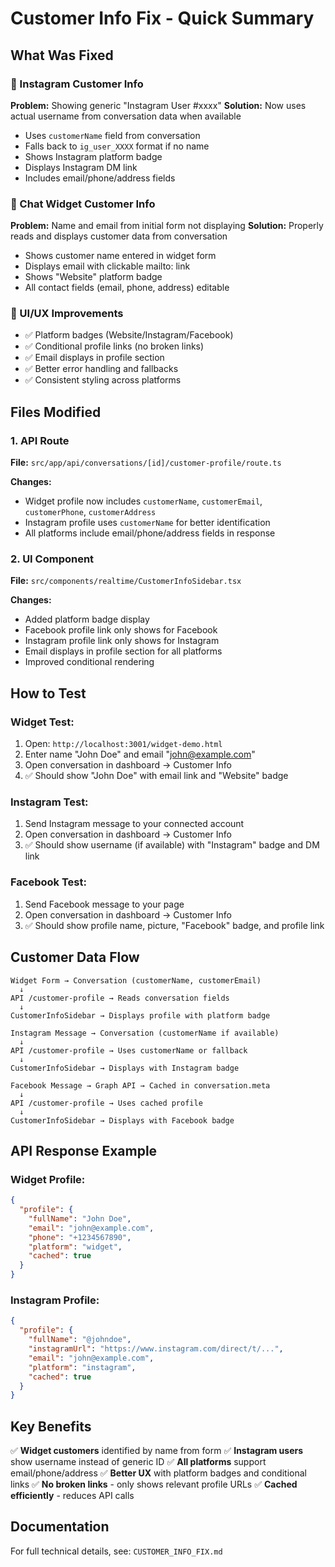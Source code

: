 # Customer Info Fix - Quick Summary

## What Was Fixed

### 🔧 Instagram Customer Info
**Problem:** Showing generic "Instagram User #xxxx"
**Solution:** Now uses actual username from conversation data when available
- Uses `customerName` field from conversation
- Falls back to `ig_user_XXXX` format if no name
- Shows Instagram platform badge
- Displays Instagram DM link
- Includes email/phone/address fields

### 🔧 Chat Widget Customer Info
**Problem:** Name and email from initial form not displaying
**Solution:** Properly reads and displays customer data from conversation
- Shows customer name entered in widget form
- Displays email with clickable mailto: link
- Shows "Website" platform badge
- All contact fields (email, phone, address) editable

### 🔧 UI/UX Improvements
- ✅ Platform badges (Website/Instagram/Facebook)
- ✅ Conditional profile links (no broken links)
- ✅ Email displays in profile section
- ✅ Better error handling and fallbacks
- ✅ Consistent styling across platforms

## Files Modified

### 1. API Route
**File:** `src/app/api/conversations/[id]/customer-profile/route.ts`

**Changes:**
- Widget profile now includes `customerName`, `customerEmail`, `customerPhone`, `customerAddress`
- Instagram profile uses `customerName` for better identification
- All platforms include email/phone/address fields in response

### 2. UI Component
**File:** `src/components/realtime/CustomerInfoSidebar.tsx`

**Changes:**
- Added platform badge display
- Facebook profile link only shows for Facebook
- Instagram profile link only shows for Instagram  
- Email displays in profile section for all platforms
- Improved conditional rendering

## How to Test

### Widget Test:
1. Open: `http://localhost:3001/widget-demo.html`
2. Enter name "John Doe" and email "john@example.com"
3. Open conversation in dashboard → Customer Info
4. ✅ Should show "John Doe" with email link and "Website" badge

### Instagram Test:
1. Send Instagram message to your connected account
2. Open conversation in dashboard → Customer Info
3. ✅ Should show username (if available) with "Instagram" badge and DM link

### Facebook Test:
1. Send Facebook message to your page
2. Open conversation in dashboard → Customer Info
3. ✅ Should show profile name, picture, "Facebook" badge, and profile link

## Customer Data Flow

```
Widget Form → Conversation (customerName, customerEmail)
  ↓
API /customer-profile → Reads conversation fields
  ↓
CustomerInfoSidebar → Displays profile with platform badge
```

```
Instagram Message → Conversation (customerName if available)
  ↓
API /customer-profile → Uses customerName or fallback
  ↓
CustomerInfoSidebar → Displays with Instagram badge
```

```
Facebook Message → Graph API → Cached in conversation.meta
  ↓
API /customer-profile → Uses cached profile
  ↓
CustomerInfoSidebar → Displays with Facebook badge
```

## API Response Example

### Widget Profile:
```json
{
  "profile": {
    "fullName": "John Doe",
    "email": "john@example.com",
    "phone": "+1234567890",
    "platform": "widget",
    "cached": true
  }
}
```

### Instagram Profile:
```json
{
  "profile": {
    "fullName": "@johndoe",
    "instagramUrl": "https://www.instagram.com/direct/t/...",
    "email": "john@example.com",
    "platform": "instagram",
    "cached": true
  }
}
```

## Key Benefits

✅ **Widget customers** identified by name from form
✅ **Instagram users** show username instead of generic ID
✅ **All platforms** support email/phone/address
✅ **Better UX** with platform badges and conditional links
✅ **No broken links** - only shows relevant profile URLs
✅ **Cached efficiently** - reduces API calls

## Documentation

For full technical details, see: `CUSTOMER_INFO_FIX.md`
